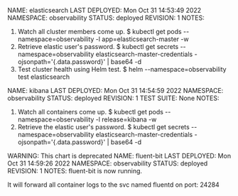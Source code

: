 NAME: elasticsearch
LAST DEPLOYED: Mon Oct 31 14:53:49 2022
NAMESPACE: observability
STATUS: deployed
REVISION: 1
NOTES:
1. Watch all cluster members come up.
  $ kubectl get pods --namespace=observability -l app=elasticsearch-master -w
2. Retrieve elastic user's password.
  $ kubectl get secrets --namespace=observability elasticsearch-master-credentials -ojsonpath='{.data.password}' | base64 -d
3. Test cluster health using Helm test.
  $ helm --namespace=observability test elasticsearch


NAME: kibana
LAST DEPLOYED: Mon Oct 31 14:54:59 2022
NAMESPACE: observability
STATUS: deployed
REVISION: 1
TEST SUITE: None
NOTES:
1. Watch all containers come up.
  $ kubectl get pods --namespace=observability -l release=kibana -w
2. Retrieve the elastic user's password.
  $ kubectl get secrets --namespace=observability elasticsearch-master-credentials -ojsonpath='{.data.password}' | base64 -d


WARNING: This chart is deprecated
NAME: fluent-bit
LAST DEPLOYED: Mon Oct 31 14:59:26 2022
NAMESPACE: observability
STATUS: deployed
REVISION: 1
NOTES:
fluent-bit is now running.

It will forward all container logs to the svc named fluentd on port: 24284
